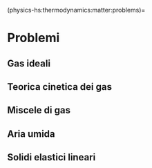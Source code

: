 (physics-hs:thermodynamics:matter:problems)=
# Problemi

## Gas ideali

## Teorica cinetica dei gas

## Miscele di gas

## Aria umida

## Solidi elastici lineari


